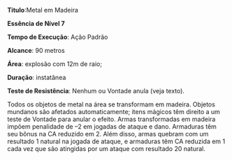 **Titulo**:Metal em Madeira

**Essência de Nível 7**

**Tempo de Execução**: Ação Padrão

**Alcance**: 90 metros

**Área**: explosão com 12m de raio;

**Duração**: instatânea

**Teste de Resistência**: Nenhum ou Vontade anula (veja texto).

Todos os objetos de metal na área se transformam em madeira. 
Objetos mundanos são afetados automaticamente; itens mágicos têm direito a um teste de Vontade para anular o efeito.
Armas transformadas em madeira impõem penalidade de –2 em jogadas de ataque e dano. 
Armaduras têm seu bônus na CA reduzido em 2. Além disso, armas quebram com um resultado 1 natural na jogada de ataque, e armaduras têm CA reduzida em 1 cada vez que são atingidas por um ataque com resultado 20 natural.
